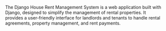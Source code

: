 The Django House Rent Management System is a web application built with Django, designed to simplify the management of rental properties. It provides a user-friendly interface for landlords and tenants to handle rental agreements, property management, and rent payments.
